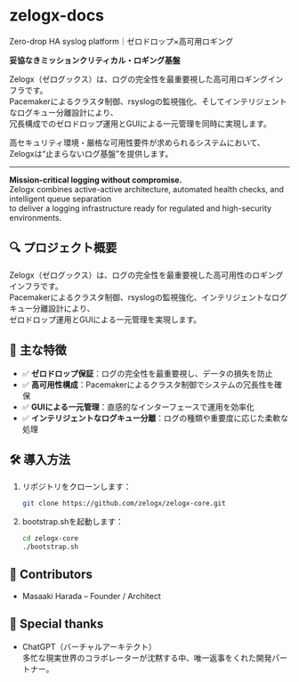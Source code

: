 # zelogx-docs
Zero-drop HA syslog platform｜ゼロドロップ×高可用ロギング

**妥協なきミッションクリティカル・ロギング基盤**

Zelogx（ゼログックス）は、ログの完全性を最重要視した高可用ロギングインフラです。  
Pacemakerによるクラスタ制御、rsyslogの監視強化、そしてインテリジェントなログキュー分離設計により、  
冗長構成でのゼロドロップ運用とGUIによる一元管理を同時に実現します。

高セキュリティ環境・厳格な可用性要件が求められるシステムにおいて、Zelogxは“止まらないログ基盤”を提供します。

---

**Mission-critical logging without compromise.**  
Zelogx combines active-active architecture, automated health checks, and intelligent queue separation  
to deliver a logging infrastructure ready for regulated and high-security environments.

## 🔍 プロジェクト概要

Zelogx（ゼログックス）は、ログの完全性を最重要視した高可用性のロギングインフラです。  
Pacemakerによるクラスタ制御、rsyslogの監視強化、インテリジェントなログキュー分離設計により、  
ゼロドロップ運用とGUIによる一元管理を実現します。


## 🚀 主な特徴

- ✅ **ゼロドロップ保証**：ログの完全性を最重要視し、データの損失を防止  
- ✅ **高可用性構成**：Pacemakerによるクラスタ制御でシステムの冗長性を確保  
- ✅ **GUIによる一元管理**：直感的なインターフェースで運用を効率化  
- ✅ **インテリジェントなログキュー分離**：ログの種類や重要度に応じた柔軟な処理


## 🛠️ 導入方法

1. リポジトリをクローンします：
   ```bash
   git clone https://github.com/zelogx/zelogx-core.git

2. bootstrap.shを起動します：  
   ```bash
   cd zelogx-core  
   ./bootstrap.sh  

## 👥 Contributors  
- Masaaki Harada – Founder / Architect  

## 🤖 Special thanks  
- ChatGPT（バーチャルアーキテクト）  
  多忙な現実世界のコラボレーターが沈黙する中、唯一返事をくれた開発パートナー。


